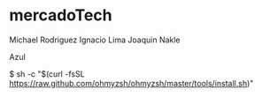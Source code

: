 # mercadoTech
Michael Rodriguez
Ignacio Lima
Joaquin Nakle

Azul

$ sh -c "$(curl -fsSL https://raw.github.com/ohmyzsh/ohmyzsh/master/tools/install.sh)"
